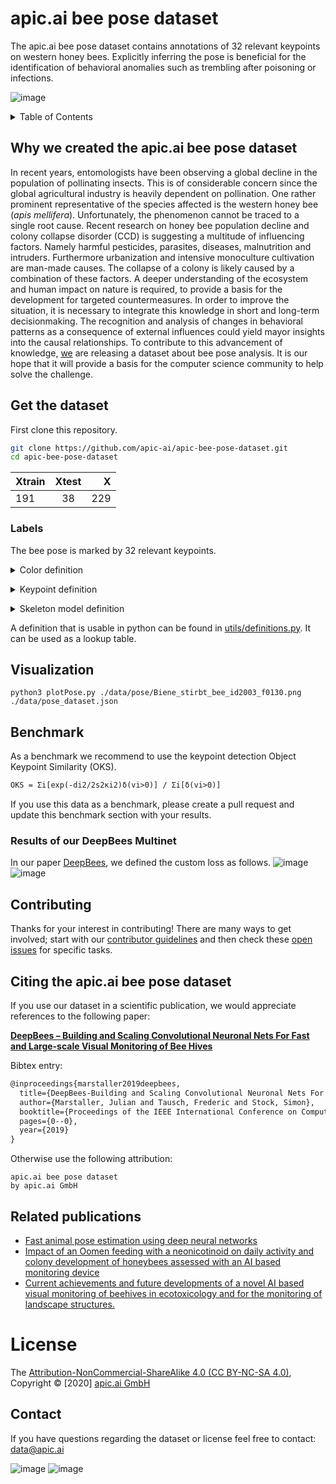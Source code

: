 # apic.ai bee pose dataset

The apic.ai bee pose dataset contains annotations of 32 relevant keypoints on western honey bees. Explicitly inferring the pose is beneficial for the identification of behavioral anomalies such as trembling after poisoning or infections.

![image](doc/img/pose_title.png)

<details><summary>Table of Contents</summary><p>

* [Why we created the apic.ai bee pose dataset](#why-we-created-the-apicai-bee-pose-dataset)
* [Get the Dataset](#get-the-dataset)
* [Labels](#labels)
* [Visualization](#visualization)
* [Benchmark](#benchmark)
* [Contributing](#contributing)
* [Citing the apic.ai bee pose dataset](#citing-the-apicai-bee-pose-dataset)
* [Related publications](related-publications)
* [License](#licensetoc)
* [Contact](#contact)
</p></details><p></p>

## Why we created the apic.ai bee pose dataset

In recent years, entomologists have been observing a global decline in the population of pollinating insects. This is of considerable concern since the global agricultural industry is heavily dependent on pollination.
One rather prominent representative of the species affected is the western honey bee (<i>apis mellifera</i>). Unfortunately, the phenomenon cannot be traced to a single root cause. Recent research on honey bee population decline and colony collapse disorder (CCD) is suggesting a multitude of influencing factors. Namely harmful pesticides, parasites, diseases, malnutrition and intruders. Furthermore urbanization and intensive monoculture cultivation are man-made causes. The collapse of a colony is likely caused by a combination of these factors. A deeper understanding of the ecosystem and human impact on nature is required, to provide a basis for the development for targeted countermeasures. In order to improve the situation, it is necessary to integrate this knowledge in short and long-term decisionmaking.
The recognition and analysis of changes in behavioral patterns as a consequence of external influences could yield mayor insights into the causal relationships. To contribute to this advancement of knowledge, [we](https://apic.ai) are releasing a dataset about bee pose analysis. It is our hope that it will provide a basis for the computer science community to help solve the challenge.

## Get the dataset

First clone this repository.

```bash
git clone https://github.com/apic-ai/apic-bee-pose-dataset.git
cd apic-bee-pose-dataset
```

| Xtrain        | Xtest         | X     |
| ------------- |:-------------:| -----:|
| 191           | 38            | 229   |

### Labels

The bee pose is marked by 32 relevant keypoints.


<details><summary>Color definition</summary><p>

```python
head_color = (0, 0, 255)
body_color = (255, 0, 0)
wing_color = (0, 255, 0)
left_leg_color = (0, 255, 255)
right_leg_color = (255, 255, 0)
```
</p></details><p></p>


<details><summary>Keypoint definition</summary><p>

```python
{
   "0":{
      "name":"head_front",
      "color":head_color
   },
   "1":{
      "name":"head_left",
      "color":head_color
   },
   "2":{
      "name":"head_right",
      "color":head_color
   },
   "3":{
      "name":"head_back",
      "color":body_color
   },
   "4":{
      "name":"body_center",
      "color":body_color
   },
   "5":{
      "name":"body_back",
      "color":body_color
   },
   "6":{
      "name":"wing_left",
      "color":wing_color
   },
   "7":{
      "name":"wing_right",
      "color":wing_color
   },
   "8":{
      "name":"right_leg_front_1",
      "color":right_leg_color
   },
   "9":{
      "name":"right_leg_front_2",
      "color":right_leg_color
   },
   "10":{
      "name":"right_leg_front_3",
      "color":right_leg_color
   },
   "11":{
      "name":"right_leg_front_4",
      "color":right_leg_color
   },
   "12":{
      "name":"right_leg_middle_1",
      "color":right_leg_color
   },
   "13":{
      "name":"right_leg_middle_2",
      "color":right_leg_color
   },
   "14":{
      "name":"right_leg_middle_3",
      "color":right_leg_color
   },
   "15":{
      "name":"right_leg_middle_4",
      "color":right_leg_color
   },
   "16":{
      "name":"right_leg_back_1",
      "color":right_leg_color
   },
   "17":{
      "name":"right_leg_back_2",
      "color":right_leg_color
   },
   "18":{
      "name":"right_leg_back_3",
      "color":right_leg_color
   },
   "19":{
      "name":"right_leg_back_4",
      "color":right_leg_color
   },
   "20":{
      "name":"left_leg_front_1",
      "color":left_leg_color
   },
   "21":{
      "name":"left_leg_front_2",
      "color":left_leg_color
   },
   "22":{
      "name":"left_leg_front_3",
      "color":left_leg_color
   },
   "23":{
      "name":"left_leg_front_4",
      "color":left_leg_color
   },
   "24":{
      "name":"left_leg_middle_1",
      "color":left_leg_color
   },
   "25":{
      "name":"left_leg_middle_2",
      "color":left_leg_color
   },
   "26":{
      "name":"left_leg_middle_3",
      "color":left_leg_color
   },
   "27":{
      "name":"left_leg_middle_4",
      "color":left_leg_color
   },
   "28":{
      "name":"left_leg_back_1",
      "color":left_leg_color
   },
   "29":{
      "name":"left_leg_back_2",
      "color":left_leg_color
   },
   "30":{
      "name":"left_leg_back_3",
      "color":left_leg_color
   },
   "31":{
      "name":"left_leg_back_4",
      "color":left_leg_color
   }
}
```
</p></details><p></p>


<details><summary>Skeleton model definition</summary><p>

```python
[
   [
      "head_front",
      "head_left",
      head_color,
      50
   ],
   [
      "head_front",
      "head_right",
      head_color,
      50
   ],
   [
      "head_front",
      "head_back",
      body_color,
      50
   ],
   [
      "head_back",
      "body_center",
      body_color,
      80
   ],
   [
      "body_center",
      "body_back",
      body_color,
      200
   ],
   [
      "wing_left",
      "head_back",
      wing_color,
      200
   ],
   [
      "wing_right",
      "head_back",
      wing_color,
      200
   ],
   [
      "right_leg_front_1",
      "right_leg_front_2",
      right_leg_color,
      40
   ],
   [
      "right_leg_front_2",
      "right_leg_front_3",
      right_leg_color,
      40
   ],
   [
      "right_leg_front_3",
      "right_leg_front_4",
      right_leg_color,
      60
   ],
   [
      "right_leg_middle_1",
      "right_leg_middle_2",
      right_leg_color,
      50
   ],
   [
      "right_leg_middle_2",
      "right_leg_middle_3",
      right_leg_color,
      50
   ],
   [
      "right_leg_middle_3",
      "right_leg_middle_4",
      right_leg_color,
      70
   ],
   [
      "right_leg_back_1",
      "right_leg_back_2",
      right_leg_color,
      60
   ],
   [
      "right_leg_back_2",
      "right_leg_back_3",
      right_leg_color,
      60
   ],
   [
      "right_leg_back_3",
      "right_leg_back_4",
      right_leg_color,
      80
   ],
   [
      "left_leg_front_1",
      "left_leg_front_2",
      left_leg_color,
      40
   ],
   [
      "left_leg_front_2",
      "left_leg_front_3",
      left_leg_color,
      40
   ],
   [
      "left_leg_front_3",
      "left_leg_front_4",
      left_leg_color,
      60
   ],
   [
      "left_leg_middle_1",
      "left_leg_middle_2",
      left_leg_color,
      50
   ],
   [
      "left_leg_middle_2",
      "left_leg_middle_3",
      left_leg_color,
      50
   ],
   [
      "left_leg_middle_3",
      "left_leg_middle_4",
      left_leg_color,
      70
   ],
   [
      "left_leg_back_1",
      "left_leg_back_2",
      left_leg_color,
      60
   ],
   [
      "left_leg_back_2",
      "left_leg_back_3",
      left_leg_color,
      60
   ],
   [
      "left_leg_back_3",
      "left_leg_back_4",
      left_leg_color,
      80
   ]
]
```
</p></details><p></p>


A definition that is usable in python can be found in [utils/definitions.py](utils/definitions.py). It can be used as a lookup table.

## Visualization

```python3
python3 plotPose.py ./data/pose/Biene_stirbt_bee_id2003_f0130.png ./data/pose_dataset.json
```

## Benchmark
As a benchmark we recommend to use the keypoint detection Object Keypoint Similarity (OKS).
```latex
OKS = Σi[exp(-di2/2s2κi2)δ(vi>0)] / Σi[δ(vi>0)]
```

If you use this data as a benchmark, please create a pull request and update this benchmark section with your results.

### Results of our DeepBees Multinet
In our paper [DeepBees](http://openaccess.thecvf.com/content_ICCVW_2019/papers/CVWC/Marstaller_DeepBees_-_Building_and_Scaling_Convolutional_Neuronal_Nets_For_Fast_ICCVW_2019_paper.pdf), we defined the custom loss as follows.
![image](doc/img/our_metric.png)
![image](doc/img/our_results.png)

## Contributing

Thanks for your interest in contributing! There are many ways to get involved; start with our [contributor guidelines](/CONTRIBUTING.md) and then check these [open issues](https://github.com/apic-ai/apic-bee-pose-dataset/issues) for specific tasks.

## Citing the apic.ai bee pose dataset
If you use our dataset in a scientific publication, we would appreciate references to the following paper:

**[DeepBees – Building and Scaling Convolutional Neuronal Nets For Fast and Large-scale Visual Monitoring of Bee Hives](http://openaccess.thecvf.com/content_ICCVW_2019/papers/CVWC/Marstaller_DeepBees_-_Building_and_Scaling_Convolutional_Neuronal_Nets_For_Fast_ICCVW_2019_paper.pdf)**

Bibtex entry:
```latex
@inproceedings{marstaller2019deepbees,
  title={DeepBees-Building and Scaling Convolutional Neuronal Nets For Fast and Large-Scale Visual Monitoring of Bee Hives},
  author={Marstaller, Julian and Tausch, Frederic and Stock, Simon},
  booktitle={Proceedings of the IEEE International Conference on Computer Vision Workshops},
  pages={0--0},
  year={2019}
}
```

Otherwise use the following attribution:
```
apic.ai bee pose dataset
by apic.ai GmbH
```

## Related publications

- [Fast animal pose estimation using deep neural networks](https://www.biorxiv.org/content/10.1101/331181v1)
- [Impact of an Oomen feeding with a neonicotinoid on daily activity and colony development of honeybees assessed with an AI based monitoring device](https://www.biorxiv.org/content/10.1101/2020.02.04.933556v1)
- [Current achievements and future developments of a novel AI based visual monitoring of beehives in ecotoxicology and for the monitoring of landscape structures.](https://www.biorxiv.org/content/10.1101/2020.02.04.933580v1)

# License
The [Attribution-NonCommercial-ShareAlike 4.0 (CC BY-NC-SA 4.0)](LICENSE), Copyright © [2020] [apic.ai GmbH](https://www.apic.ai)

## Contact
If you have questions regarding the dataset or license feel free to contact: data@apic.ai

![image](doc/img/red_bee.gif)
![image](doc/img/bee.gif)